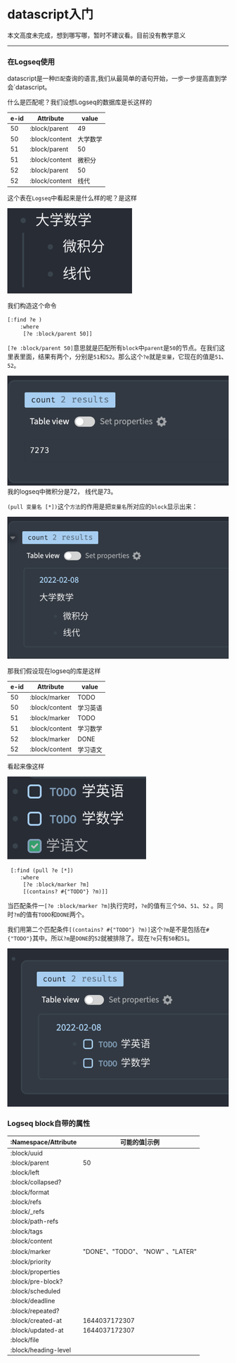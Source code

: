 # datascript入门

本文高度未完成，想到哪写哪，暂时不建议看。目前没有教学意义

***

### 在Logseq使用

datascript是一种`匹配`查询的语言,我们从最简单的语句开始，一步一步提高直到学会\`datascript。

什么是匹配呢？我们设想Logseq的数据库是长这样的

| e-id | Attribute      | value |
| ---- | -------------- | ----- |
| 50   | :block/parent  | 49    |
| 50   | :block/content | 大学数学  |
| 51   | :block/parent  | 50    |
| 51   | :block/content | 微积分   |
| 52   | :block/parent  | 50    |
| 52   | :block/content | 线代    |

这个表在`Logseq`中看起来是什么样的呢？是这样

![](../.gitbook/assets/28.png)

我们构造这个命令

```
[:find ?e )
    :where
     [?e :block/parent 50]]
```

`[?e :block/parent 50]`意思就是匹配所有`block`中`parent`是`50`的节点。在我们这里表里面，结果有两个，分别是`51`和`52`。那么这个`?e`就是`变量`，它现在的值是`51`、`52`。

![我logseq上微积分是72，线代是73](../.gitbook/assets/29.png)我的logseq中微积分是72， 线代是73。

`(pull 变量名 [*])`这个`方法`的作用是把`变量名`所对应的`block`显示出来：

![](../.gitbook/assets/30.png)

那我们假设现在logseq的库是这样

| e-id | Attribute      | value |
| ---- | -------------- | ----- |
| 50   | :block/marker  | TODO  |
| 50   | :block/content | 学习英语  |
| 51   | :block/marker  | TODO  |
| 51   | :block/content | 学习数学  |
| 52   | :block/marker  | DONE  |
| 52   | :block/content | 学习语文  |

看起来像这样

![](../.gitbook/assets/31.png)

```
 [:find (pull ?e [*]) 
    :where
     [?e :block/marker ?m]
     [(contains? #{"TODO"} ?m)]]
```

当匹配条件一`[?e :block/marker ?m]`执行完时，`?e`的值有三个`50`、`51`、`52` 。同时`?m`的值有`TODO`和`DONE`两个。

我们用第二个匹配条件`[(contains? #{"TODO"} ?m)]`这个`?m`是不是包括在`#{"TODO"}`其中。所以`?m`是`DONE`的`52`就被排除了。现在`?e`只有`50`和`51`。

![](../.gitbook/assets/32.png)

### Logseq block自带的属性

| :Namespace/Attribute | 可能的值\|示例                      |
| -------------------- | ----------------------------- |
| :block/uuid          |                               |
| :block/parent        | 50                            |
| :block/left          |                               |
| :block/collapsed?    |                               |
| :block/format        |                               |
| :block/refs          |                               |
| :block/\_refs        |                               |
| :block/path-refs     |                               |
| :block/tags          |                               |
| :block/content       |                               |
| :block/marker        | "DONE"、"TODO"、 "NOW" 、"LATER" |
| :block/priority      |                               |
| :block/properties    |                               |
| :block/pre-block?    |                               |
| :block/scheduled     |                               |
| :block/deadline      |                               |
| :block/repeated?     |                               |
| :block/created-at    | 1644037172307                 |
| :block/updated-at    | 1644037172307                 |
| :block/file          |                               |
| :block/heading-level |                               |

